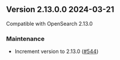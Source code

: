 ## Version 2.13.0.0 2024-03-21

Compatible with OpenSearch 2.13.0

### Maintenance
* Increment version to 2.13.0 ([#544](https://github.com/opensearch-project/asynchronous-search/pull/544))
